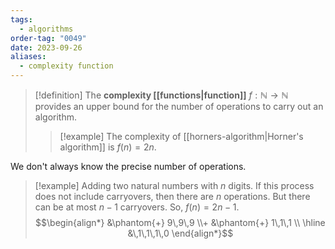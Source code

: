 ```yaml
---
tags:
  - algorithms
order-tag: "0049"
date: 2023-09-26
aliases:
  - complexity function
---
```

>[!definition]
>The **complexity [[functions|function]]** $f:\mathbb{N}\to \mathbb{N}$ provides an upper bound for the number of operations to carry out an algorithm.
>
>>[!example]
>>The complexity of [[horners-algorithm|Horner's algorithm]] is $f(n)=2n$.

We don't always know the precise number of operations.

>[!example]
>Adding two natural numbers with $n$ digits.
>If this process does not include carryovers, then there are $n$ operations. But there can be at most $n-1$ carryovers. So, $f(n)=2n-1$.
>$$\begin{align*} &\phantom{+} 9\,9\,9 \\+ &\phantom{+} 1\,1\,1 \\
\hline
  &\,1\,1\,1\,0
\end{align*}$$
